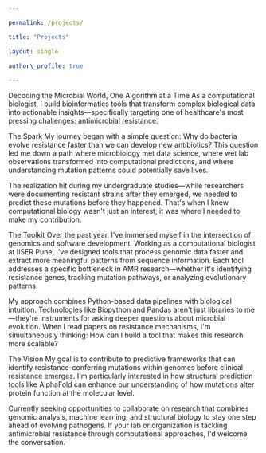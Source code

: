 ```yaml
---

permalink: /projects/

title: "Projects"

layout: single

author\_profile: true

---
```

Decoding the Microbial World, One Algorithm at a Time
As a computational biologist, I build bioinformatics tools that transform complex biological data into actionable insights—specifically targeting one of healthcare's most pressing challenges: antimicrobial resistance.

The Spark
My journey began with a simple question: Why do bacteria evolve resistance faster than we can develop new antibiotics? This question led me down a path where microbiology met data science, where wet lab observations transformed into computational predictions, and where understanding mutation patterns could potentially save lives.

The realization hit during my undergraduate studies—while researchers were documenting resistant strains after they emerged, we needed to predict these mutations before they happened. That's when I knew computational biology wasn't just an interest; it was where I needed to make my contribution.

The Toolkit
Over the past year, I've immersed myself in the intersection of genomics and software development. Working as a computational biologist at IISER Pune, I've designed tools that process genomic data faster and extract more meaningful patterns from sequence information. Each tool addresses a specific bottleneck in AMR research—whether it's identifying resistance genes, tracking mutation pathways, or analyzing evolutionary patterns.

My approach combines Python-based data pipelines with biological intuition. Technologies like Biopython and Pandas aren't just libraries to me—they're instruments for asking deeper questions about microbial evolution. When I read papers on resistance mechanisms, I'm simultaneously thinking: How can I build a tool that makes this research more scalable?

The Vision
My goal is to contribute to predictive frameworks that can identify resistance-conferring mutations within genomes before clinical resistance emerges. I'm particularly interested in how structural prediction tools like AlphaFold can enhance our understanding of how mutations alter protein function at the molecular level.

Currently seeking opportunities to collaborate on research that combines genomic analysis, machine learning, and structural biology to stay one step ahead of evolving pathogens. If your lab or organization is tackling antimicrobial resistance through computational approaches, I'd welcome the conversation.

